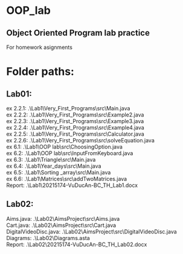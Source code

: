 # OOP_lab
## Object Oriented Program lab practice
For homework asignments
# Folder paths:

## Lab01:

ex 2.2.1: .\Lab1\Very_First_Programs\src\Main.java <br />
ex 2.2.2: .\Lab1\Very_First_Programs\src\Example2.java <br />
ex 2.2.3: .\Lab1\Very_First_Programs\src\Example3.java <br />
ex 2.2.4: .\Lab1\Very_First_Programs\src\Example4.java <br />
ex 2.2.5: .\Lab1\Very_First_Programs\src\Calculator.java <br />
ex 2.2.6: .\Lab1\Very_First_Programs\src\solveEquation.java <br />
ex 6.1: .\Lab1\OOP lab\src\ChoosingOption.java <br />
ex 6.2: .\Lab1\OOP lab\src\InputFromKeyboard.java <br />
ex 6.3: .\Lab1\Triangle\src\Main.java <br />
ex 6.4: .\Lab1\Year_days\src\Main.java <br />
ex 6.5: .\Lab1\Sorting _array\src\Main.java <br />
ex 6.6: .\Lab1\Matrices\src\addTwoMatrices.java <br />
Report: .\Lab1\20215174-VuDucAn-BC_TH_Lab1.docx <br />

## Lab02:

Aims.java: .\Lab02\AimsProject\src\Aims.java <br />
Cart.java: .\Lab02\AimsProject\src\Cart.java <br />
DigitalVideoDisc.java: .\Lab02\AimsProject\src\DigitalVideoDisc.java <br />
Diagrams: .\Lab02\Diagrams.asta <br />
Report: .\Lab02\20215174-VuDucAn-BC_TH_Lab02.docx <br />
